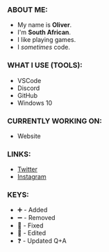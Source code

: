 ### ABOUT ME:
- My name is **Oliver**.
- I'm **South African**.
- I like playing games.
- I *sometimes* code.

### WHAT I USE (TOOLS):
- VSCode
- Discord
- GitHub
- Windows 10

### CURRENTLY WORKING ON:
- Website

### LINKS:
- [Twitter](https://twitter.com/OHzlby)
- [Instagram](https://instagram.com/OHzlby)

### KEYS:
- ➕ - Added
- ➖ - Removed
- 🔨 - Fixed
- 📝 - Edited
- ❓ - Updated Q+A
